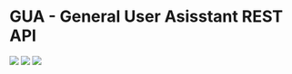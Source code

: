 # GUA - General User Asisstant REST API

![](https://img.shields.io/badge/ruby-2.5.0-green.svg)
![](https://img.shields.io/badge/rails-5.2.1-brightgreen.svg)
![](https://img.shields.io/badge/postgresql-10.1-orange.svg)
![]()
![]()
![]()
